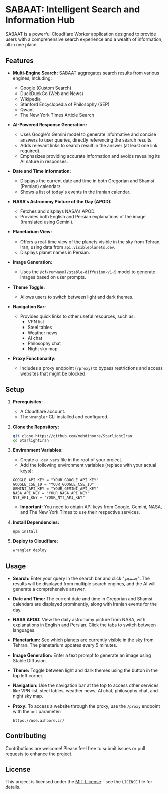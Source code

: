 # SABAAT: Intelligent Search and Information Hub

SABAAT is a powerful Cloudflare Worker application designed to provide users with a comprehensive search experience and a wealth of information, all in one place.

## Features

- **Multi-Engine Search:** SABAAT aggregates search results from various engines, including:
    - Google (Custom Search)
    - DuckDuckGo (Web and News)
    - Wikipedia
    - Stanford Encyclopedia of Philosophy (SEP)
    - Qwant
    - The New York Times Article Search

- **AI-Powered Response Generation:**
    - Uses Google's Gemini model to generate informative and concise answers to user queries, directly referencing the search results.
    - Adds relevant links to search result in the answer (at least one link required).
    - Emphasizes providing accurate information and avoids revealing its AI nature in responses.

- **Date and Time Information:**
    - Displays the current date and time in both Gregorian and Shamsi (Persian) calendars.
    - Shows a list of today's events in the Iranian calendar.

- **NASA's Astronomy Picture of the Day (APOD):**
    - Fetches and displays NASA's APOD.
    - Provides both English and Persian explanations of the image (translated using Gemini).

- **Planetarium View:**
    - Offers a real-time view of the planets visible in the sky from Tehran, Iran, using data from `api.visibleplanets.dev`.
    - Displays planet names in Persian.

- **Image Generation:**
    - Uses the `@cf/runwayml/stable-diffusion-v1-5` model to generate images based on user prompts.

- **Theme Toggle:**
    - Allows users to switch between light and dark themes.

- **Navigation Bar:**
    - Provides quick links to other useful resources, such as:
        - VPN list
        - Steel tables
        - Weather news
        - AI chat
        - Philosophy chat
        - Night sky map

- **Proxy Functionality:**
    - Includes a proxy endpoint (`/proxy`) to bypass restrictions and access websites that might be blocked.

## Setup

1. **Prerequisites:**
    -   A Cloudflare account.
    -   The `wrangler` CLI installed and configured.

2. **Clone the Repository:**
    ```bash
    git clone https://github.com/mehdihoore/StarlightIran
    cd StarlightIran
    ```

3. **Environment Variables:**
    -   Create a `.dev.vars` file in the root of your project.
    -   Add the following environment variables (replace with your actual keys):

    ```
    GOOGLE_API_KEY = "YOUR_GOOGLE_API_KEY"
    GOOGLE_CSE_ID = "YOUR_GOOGLE_CSE_ID"
    GEMINI_API_KEY = "YOUR_GEMINI_API_KEY"
    NASA_API_KEY = "YOUR_NASA_API_KEY"
    NYT_API_KEY = "YOUR_NYT_API_KEY"
    ```

    -   **Important:** You need to obtain API keys from Google, Gemini, NASA, and The New York Times to use their respective services.

4. **Install Dependencies:**
    ```bash
    npm install
    ```

5. **Deploy to Cloudflare:**
    ```bash
    wrangler deploy
    ```

## Usage

-   **Search:** Enter your query in the search bar and click "جستجو". The results will be displayed from multiple search engines, and the AI will generate a comprehensive answer.
-   **Date and Time:** The current date and time in Gregorian and Shamsi calendars are displayed prominently, along with Iranian events for the day.
-   **NASA APOD:** View the daily astronomy picture from NASA, with explanations in English and Persian. Click the tabs to switch between languages.
-   **Planetarium:** See which planets are currently visible in the sky from Tehran. The planetarium updates every 5 minutes.
-   **Image Generation:** Enter a text prompt to generate an image using Stable Diffusion.
-   **Theme:** Toggle between light and dark themes using the button in the top left corner.
-   **Navigation:** Use the navigation bar at the top to access other services like VPN list, steel tables, weather news, AI chat, philosophy chat, and night sky map.
-   **Proxy:** To access a website through the proxy, use the `/proxy` endpoint with the `url` parameter:

    ```
    https://nse.aihoore.ir/
    ```

  
## Contributing

Contributions are welcome! Please feel free to submit issues or pull requests to enhance the project.

## License

This project is licensed under the [MIT License](LICENSE) - see the `LICENSE` file for details.
